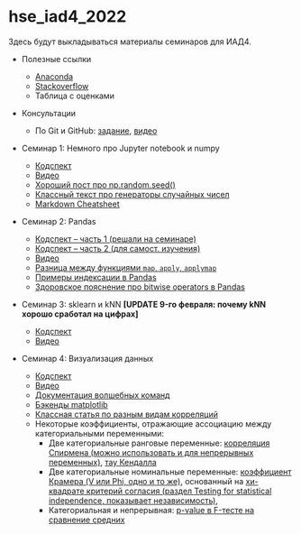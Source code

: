 # hse_iad4_2022
Здесь будут выкладываться материалы семинаров для ИАД4.

- Полезные ссылки
  - [Anaconda](https://www.anaconda.com/products/individual)
  - [Stackoverflow](https://stackoverflow.com)
  - Таблица с оценками

- Консультации
  - По Git и GitHub: [задание](https://github.com/V-Marco/hse_iad4_2022/blob/main/misc/git_cons.pdf), [видео](https://youtu.be/Cvd8tdK8CVo)

- Семинар 1: Немного про Jupyter notebook и numpy
  - [Кодспект](https://github.com/V-Marco/hse_iad4_2022/blob/main/seminar_1/solved_sem01_numpy.ipynb)
  - [Видео](https://youtu.be/uUTb1PtWqSE)
  - [Хороший пост про np.random.seed()](https://stackoverflow.com/questions/21494489/what-does-numpy-random-seed0-do)
  - [Классный текст про генераторы случайных чисел](https://onlinelibrary.wiley.com/doi/pdf/10.1002/9783527683147.app1)
  - [Markdown Cheatsheet](https://www.markdownguide.org/basic-syntax#overview)

- Семинар 2: Pandas
  - [Кодспект – часть 1 (решали на семинаре)](https://github.com/V-Marco/hse_iad4_2022/blob/main/seminar_2/solved_sem02_1_pandas.ipynb)
  - [Кодспект – часть 2 (для самост. изучения)](https://github.com/V-Marco/hse_iad4_2022/blob/main/seminar_2/solved_sem02_2_pandas.ipynb)
  - [Видео](https://youtu.be/-ykdm7_vf8w)
  - [Разница между функциями `map`, `apply`, `applymap`](https://stackoverflow.com/questions/19798153/difference-between-map-applymap-and-apply-methods-in-pandas)
  - [Примеры индексации в Pandas](https://github.com/V-Marco/hse_iad5_2021/blob/main/misc/pandas_indexing_examples.ipynb)
  - [Здоровское пояснение про bitwise operators в Pandas](https://towardsdatascience.com/bitwise-operators-and-chaining-comparisons-in-pandas-d3a559487525)

- Семинар 3: sklearn и kNN **[UPDATE 9-го февраля: почему kNN хорошо сработал на цифрах]**
  - [Кодспект](https://github.com/V-Marco/hse_iad4_2022/blob/main/seminar_3/solved_sem03_sklearn_knn.ipynb)
  - [Видео](https://youtu.be/6C4PBjQBtdc)

- Семинар 4: Визуализация данных
  - [Кодспект](https://github.com/V-Marco/hse_iad4_2022/blob/main/seminar_4/solved_sem04_visualization.ipynb)
  - [Видео]()
  - [Документация волшебных команд](https://ipython.org/ipython-doc/dev/interactive/magics.html)
  - [Бэкенды matplotlib](https://ipython.readthedocs.io/en/stable/interactive/plotting.html)
  - [Классная статья по разным видам корреляций](https://medium.com/@outside2SDs/an-overview-of-correlation-measures-between-categorical-and-continuous-variables-4c7f85610365)
  - Некоторые коэффициенты, отражающие ассоциацию между категориальными переменными:
    - Две категориальные ранговые переменные: [корреляция Спирмена (можно использовать и для непрерывных переменных)](https://en.wikipedia.org/wiki/Spearman%27s_rank_correlation_coefficient), [тау Кендалла](https://en.wikipedia.org/wiki/Kendall_rank_correlation_coefficient)
    - Две категориальные номинальные переменные: [коэффициент Крамера (V или Phi, одно и то же)](http://mlwiki.org/index.php/Cramer%27s_Coefficient), основанный на [хи-квадрате критерий согласия (раздел Testing for statistical independence, показывает независимость)](https://en.wikipedia.org/wiki/Pearson%27s_chi-squared_test), 
    - Категориальная и непрерывная: [p-value в F-тесте на сравнение средних](http://mlwiki.org/index.php/One-Way_ANOVA_F-Test)
